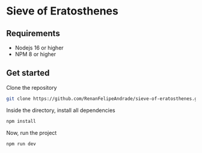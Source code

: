 # Sieve of Eratosthenes

## Requirements

- Nodejs 16 or higher
- NPM 8 or higher

## Get started

Clone the repository

```bash
git clone https://github.com/RenanFelipeAndrade/sieve-of-eratosthenes.git
```

Inside the directory, install all dependencies

```bash
npm install
```

Now, run the project

```bash
npm run dev
```
